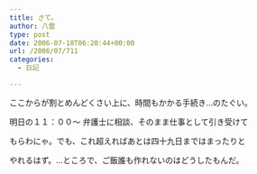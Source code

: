 ```yaml
---
title: さて。
author: 八雲
type: post
date: 2006-07-18T06:20:44+00:00
url: /2006/07/711
categories:
  - 日記

---
```

ここからが割とめんどくさい上に、時間もかかる手続き…のたぐい。

明日の１１：００～ 弁護士に相談、そのまま仕事として引き受けて
  
もらわにゃ。でも、これ超えればあとは四十九日まではまったりと
  
やれるはず。…ところで、ご飯誰も作れないのはどうしたもんだ。